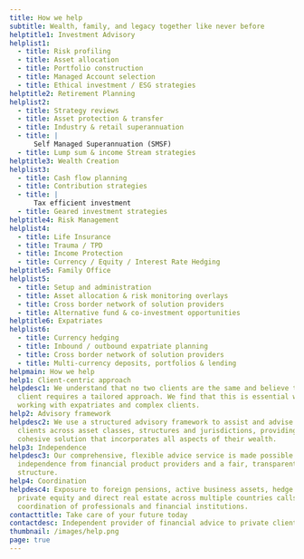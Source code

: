 ```yaml
---
title: How we help
subtitle: Wealth, family, and legacy together like never before
helptitle1: Investment Advisory
helplist1:
  - title: Risk profiling
  - title: Asset allocation
  - title: Portfolio construction
  - title: Managed Account selection
  - title: Ethical investment / ESG strategies
helptitle2: Retirement Planning
helplist2:
  - title: Strategy reviews
  - title: Asset protection & transfer
  - title: Industry & retail superannuation
  - title: |
      Self Managed Superannuation (SMSF)
  - title: Lump sum & income Stream strategies
helptitle3: Wealth Creation
helplist3:
  - title: Cash flow planning
  - title: Contribution strategies
  - title: |
      Tax efficient investment
  - title: Geared investment strategies
helptitle4: Risk Management
helplist4:
  - title: Life Insurance
  - title: Trauma / TPD
  - title: Income Protection
  - title: Currency / Equity / Interest Rate Hedging
helptitle5: Family Office
helplist5:
  - title: Setup and administration
  - title: Asset allocation & risk monitoring overlays
  - title: Cross border network of solution providers
  - title: Alternative fund & co-investment opportunities
helptitle6: Expatriates
helplist6:
  - title: Currency hedging
  - title: Inbound / outbound expatriate planning
  - title: Cross border network of solution providers
  - title: Multi-currency deposits, portfolios & lending
helpmain: How we help
help1: Client-centric approach
helpdesc1: We understand that no two clients are the same and believe that each
  client requires a tailored approach. We find that this is essential when
  working with expatriates and complex clients.
help2: Advisory framework
helpdesc2: We use a structured advisory framework to assist and advise our
  clients across asset classes, structures and jurisdictions, providing a
  cohesive solution that incorporates all aspects of their wealth.
help3: Independence
helpdesc3: Our comprehensive, flexible advice service is made possible by our
  independence from financial product providers and a fair, transparent flat fee
  structure.
help4: Coordination
helpdesc4: Exposure to foreign pensions, active business assets, hedge funds,
  private equity and direct real estate across multiple countries calls for the
  coordination of professionals and financial institutions.
contacttitle: Take care of your future today
contactdesc: Independent provider of financial advice to private clients and their families
thumbnail: /images/help.png
page: true
---
```

